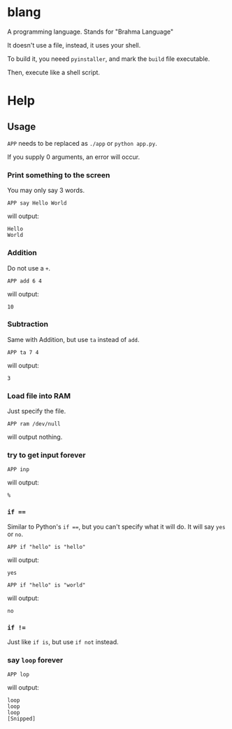 # blang
A programming language. Stands for "Brahma Language"

It doesn't use a file, instead, it uses your shell.

To build it, you neeed `pyinstaller`, and mark the `build` file executable.

Then, execute like a shell script.
# Help
## Usage
`APP` needs to be replaced as `./app` or `python app.py`.

If you supply 0 arguments, an error will occur.
### Print something to the screen
You may only say 3 words.
```
APP say Hello World
```
will output:
```
Hello
World
```
### Addition
Do not use a `+`.
```
APP add 6 4
```
will output:
```
10
```
### Subtraction
Same with Addition, but use `ta` instead of `add`.
```
APP ta 7 4
```
will output:
```
3
```
### Load file into RAM
Just specify the file.
```
APP ram /dev/null
```
will output nothing.
### try to get input forever
```
APP inp
```
will output:
```
% 
```
### `if ==`
Similar to Python's `if ==`, but you can't specify what it will do. It will say `yes` or `no`.
```
APP if "hello" is "hello"
```
will output:
```
yes
```
```
APP if "hello" is "world"
```
will output:
```
no
```
### `if !=`
Just like `if is`, but use `if not` instead.
### say `loop` forever
```
APP lop
```
will output:
```
loop
loop
loop
[Snipped]
```
